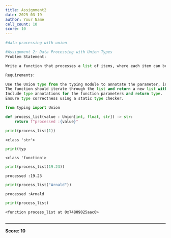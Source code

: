 ```yaml
---
title: Assignment2
date: 2025-03-19
author: Your Name
cell_count: 10
score: 10
---
```


```python
#data processing with union
```


```python
#Assignment 2: Data Processing with Union Types
Problem Statement:

Write a function that processes a list of items, where each item can be an int, float, or str. The function should return a list of strings describing each item.

Requirements:

Use the Union type from the typing module to annotate the parameter, indicating it can handle multiple types.
The function should iterate through the list and return a new list with strings describing the type and value of each item.
Include type annotations for the function parameters and return type.
Ensure type correctness using a static type checker.
```


```python
from typing import Union
```


```python
def process_list(value : Union[int, float, str]) -> str:
    return f"processed :{value}"
```


```python
print(process_list(1))
```

    <class 'str'>



```python
print(typ
```

    <class 'function'>



```python
print(process_list(19.23))
```

    processed :19.23



```python
print(process_list("Arnald"))
```

    processed :Arnald



```python
print(process_list)
```

    <function process_list at 0x74809025aac0>



```python

```


---
**Score: 10**